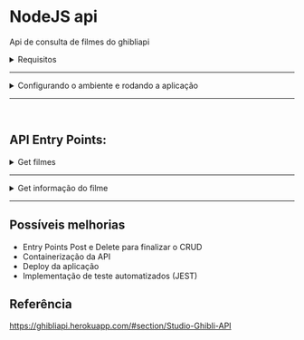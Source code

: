 # NodeJS api

Api de consulta de filmes do ghibliapi

<details>
  <summary>
    Requisitos
  </summary>

<br>
<a href="https://nodejs.org/en/" target="_blank">NodeJs</a>
<br>
<a href="https://docs.npmjs.com/downloading-and-installing-node-js-and-npm" target="_blank">NPM</a>
<br>
<br>

<b>Utilizando o docker para gerar o banco</b>
<br>
<a href="https://docs.docker.com/engine/install/" target="_blank">Docker</a>
<br>
<a href="https://docs.docker.com/compose/install/" target="_blank">Docker-Compose</a>

</details>
<hr>

<details>
  <summary>
   Configurando o ambiente e rodando a aplicação
  </summary>

<br>
<b>Conexão com o banco de dados:</b>
<p>Caso não possua um banco criado disponibilizei um docker-compose que irá criar um banco de dados e conectar automaticamente com o servidor, mas caso queira utilizar um banco existente basta alterar as configurações no arquivo <b>.env</b></p>

```
NODE_ENV=production
prod_access_key_id=(ip do banco)
prod_access_key_user=(usuário do banco)
prod_access_secrety_key=(senha do usuário)
prod_access_database=(nome da base de dados)
```

<b>Baixar as dependências:</b>

```
npm install
```

<b>Subir container docker:</b>
```
docker-compose up -d
```

<b>Rodar as migrations:</b>

```
npx knex migrate:latest
```
	
<b>Executar a aplicação:</b>

```
npm start
```

<b>Rodar as seed:</b>

```
npx knex seed:run
```

### Rodando o linter (opcional)
```
npx eslint --ext .ts ./
```
</details>
<hr>

<br>

## API Entry Points:
<details>
  <summary>
    Get filmes
  </summary>

[![Generic badge](https://img.shields.io/badge/Request-GET-gree.svg)]('#')

```
http://localhost:5000/ap1/v1/movies?&limit=2&offset=2
```

[![Ask Me Anything !](https://img.shields.io/badge/Response-ok-1abc9c.svg)](https://GitHub.com/Naereen/ama)
```json
{
	"movies": [
		{
			"id": "58611129-2dbc-4a81-a72f-77ddfc1b1b49",
			"title": "My Neighbor Totoro",
			"original_title": "となりのトトロ",
			"description": "Two sisters move to the country with their father in order to be closer to their hospitalized mother, and discover the surrounding trees are inhabited by Totoros, magical spirits of the forest. When the youngest runs away from home, the older sister seeks help from the spirits to find her.",
			"score": "93",
			"release_date": "1988"
		},
		{
			"id": "ea660b10-85c4-4ae3-8a5f-41cea3648e3e",
			"title": "Kiki's Delivery Service",
			"original_title": "魔女の宅急便",
			"description": "A young witch, on her mandatory year of independent life, finds fitting into a new community difficult while she supports herself by running an air courier service.",
			"score": "96",
			"release_date": "1989"
		}
	],
	"total": 22
}
```
</details>
<hr>

<details>
  <summary>
    Get informação do filme
  </summary>


[![Generic badge](https://img.shields.io/badge/Request-GET-blue.svg)](https://shields.io/)

```
http://localhost:5000/ap1/v1/movies/(id do filme)
```

[![Ask Me Anything !](https://img.shields.io/badge/Response-ok-1abc9c.svg)](https://GitHub.com/Naereen/ama)



```json
{
	"id": "4e236f34-b981-41c3-8c65-f8c9000b94e7",
	"title": "Only Yesterday",
	"original_title": "おもひでぽろぽろ",
	"description": "It’s 1982, and Taeko is 27 years old, unmarried, and has lived her whole life in Tokyo. She decides to visit her family in the countryside, and as the train travels through the night, memories flood back of her younger years: the first immature stirrings of romance, the onset of puberty, and the frustrations of math and boys. At the station she is met by young farmer Toshio, and the encounters with him begin to reconnect her to forgotten longings. In lyrical switches between the present and the past, Taeko contemplates the arc of her life, and wonders if she has been true to the dreams of her childhood self.",
	"score": "100",
	"release_date": "1991"
}
```
</details>
<hr>

## Possíveis melhorias
- Entry Points Post e Delete para finalizar o CRUD
- Containerização da API
- Deploy da aplicação
- Implementação de teste automatizados (JEST)

## Referência 
https://ghibliapi.herokuapp.com/#section/Studio-Ghibli-API
